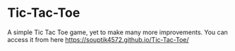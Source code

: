 # Tic-Tac-Toe
A simple Tic Tac Toe game, yet to make many more improvements.
You can access it from here https://souptik4572.github.io/Tic-Tac-Toe/
